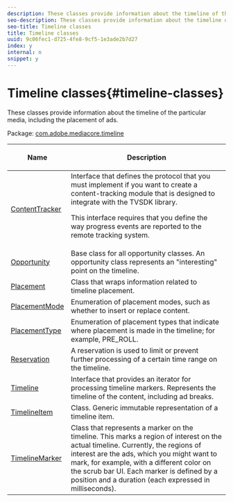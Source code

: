 ```yaml
---
description: These classes provide information about the timeline of the particular media, including the placement of ads.
seo-description: These classes provide information about the timeline of the particular media, including the placement of ads.
seo-title: Timeline classes
title: Timeline classes
uuid: 9c06fec1-d725-4fe8-9cf5-1e3ade2b7d27
index: y
internal: n
snippet: y
---
```


# Timeline classes{#timeline-classes}

These classes provide information about the timeline of the particular media, including the placement of ads.

 Package: [com.adobe.mediacore.timeline](http://help.adobe.com/en_US/primetime/api/psdk/asdoc-dhls_1.4/com/adobe/mediacore/timeline/package-detail.html) 

<table frame="all" colsep="1" rowsep="1" id="table_6752E908BA6546549619994A3F7D5F87"> 
 <thead> 
  <tr rowsep="1"> 
   <th colname="1" class="entry"> Name </th> 
   <th colname="2" class="entry"> <p>Description </p> </th> 
  </tr> 
 </thead>
 <tbody> 
  <tr rowsep="1"> 
   <td colname="1"> <span class="codeph"> <a href="http://help.adobe.com/en_US/primetime/api/psdk/asdoc-dhls_1.4/com/adobe/mediacore/timeline/ContentTracker.html" format="html" scope="external"> ContentTracker </a> </span> </td> 
   <td colname="2"> Interface that defines the protocol that you must implement if you want to create a content-tracking module that is designed to integrate with the TVSDK library. <p>This interface requires that you define the way progress events are reported to the remote tracking system. </p> </td> 
  </tr> 
  <tr rowsep="1"> 
   <td colname="1"> <span class="codeph"> <a href="http://help.adobe.com/en_US/primetime/api/psdk/asdoc-dhls_1.4/com/adobe/mediacore/timeline/Opportunity.html" format="html" scope="external"> Opportunity </a> </span> </td> 
   <td colname="2"> Base class for all opportunity classes. An opportunity class represents an "interesting" point on the timeline. </td> 
  </tr> 
  <tr rowsep="1"> 
   <td colname="1"> <span class="codeph"> <a href="http://help.adobe.com/en_US/primetime/api/psdk/asdoc-dhls_1.4/com/adobe/mediacore/timeline/Placement.html" format="html" scope="external"> Placement </a> </span> </td> 
   <td colname="2"> Class that wraps information related to timeline placement. </td> 
  </tr> 
  <tr rowsep="1"> 
   <td colname="1"> <span class="codeph"> <a href="http://help.adobe.com/en_US/primetime/api/psdk/asdoc-dhls_1.4/com/adobe/mediacore/timeline/PlacementMode.html" format="html" scope="external"> PlacementMode </a> </span> </td> 
   <td colname="2"> Enumeration of placement modes, such as whether to insert or replace content. </td> 
  </tr> 
  <tr rowsep="1"> 
   <td colname="1"> <span class="codeph"> <a href="http://help.adobe.com/en_US/primetime/api/psdk/asdoc-dhls_1.4/com/adobe/mediacore/timeline/PlacementType.html" format="html" scope="external"> PlacementType </a> </span> </td> 
   <td colname="2"> Enumeration of placement types that indicate where placement is made in the timeline; for example, PRE_ROLL. </td> 
  </tr> 
  <tr rowsep="1"> 
   <td colname="1"> <span class="codeph"> <a href="http://help.adobe.com/en_US/primetime/api/psdk/asdoc-dhls_1.4/com/adobe/mediacore/timeline/Reservation.html" format="html" scope="external"> Reservation </a> </span> </td> 
   <td colname="2"> A reservation is used to limit or prevent further processing of a certain time range on the timeline. </td> 
  </tr> 
  <tr rowsep="1"> 
   <td colname="1"> <span class="codeph"> <a href="http://help.adobe.com/en_US/primetime/api/psdk/asdoc-dhls_1.4/com/adobe/mediacore/timeline/Timeline.html" format="html" scope="external"> Timeline </a> </span> </td> 
   <td colname="2"> Interface that provides an iterator for processing timeline markers. Represents the timeline of the content, including ad breaks. </td> 
  </tr> 
  <tr rowsep="1"> 
   <td colname="1"> <span class="codeph"> <a href="http://help.adobe.com/en_US/primetime/api/psdk/asdoc-dhls_1.4/com/adobe/mediacore/timeline/TimelineItem.html" format="html" scope="external"> TimelineItem </a> </span> </td> 
   <td colname="2"> Class. Generic immutable representation of a timeline item. </td> 
  </tr> 
  <tr rowsep="1"> 
   <td colname="1"> <span class="codeph"> <a href="http://help.adobe.com/en_US/primetime/api/psdk/asdoc-dhls_1.4/com/adobe/mediacore/timeline/TimelineMarker.html" format="html" scope="external"> TimelineMarker </a> </span> </td> 
   <td colname="2"> Class that represents a marker on the timeline. This marks a region of interest on the actual timeline. Currently, the regions of interest are the ads, which you might want to mark, for example, with a different color on the scrub bar UI. Each marker is defined by a position and a duration (each expressed in milliseconds). </td> 
  </tr> 
 </tbody> 
</table>

